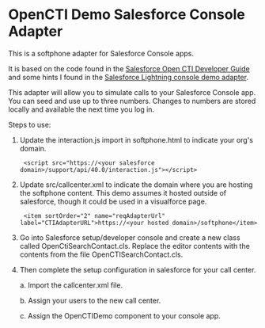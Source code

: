 # OpenCTI Demo Salesforce Console Adapter

This is a softphone adapter for Salesforce Console apps.
 
It is based on the code found in the [Salesforce Open CTI Developer Guide](https://resources.docs.salesforce.com/sfdc/pdf/api_cti.pdf) and some hints I found in the [Salesforce 
Lightning console demo adapter](https://github.com/developerforce/open-cti-demo-adapter).

This adapter will allow you to simulate calls to your Salesforce Console app. You can seed and use up to three numbers. Changes to numbers are stored locally and available the next time you log in. 

Steps to use:

1. Update the interaction.js import in softphone.html to indicate your org's domain.
    
        <script src="https://<your salesforce domain>/support/api/40.0/interaction.js"></script>
                   
2. Update src/callcenter.xml to indicate the domain where you are hosting the softphone content. This demo assumes it hosted outside of salesforce, though it could be used in a visualforce page.
    
        <item sortOrder="2" name="reqAdapterUrl" label="CTIAdapterURL">https://<your hosted domain>/softphone</item>
    
3. Go into Salesforce setup/developer console and create a new class called OpenCtiSearchContact.cls. Replace the editor contents with the contents from the file OpenCTISearchContact.cls.

4. Then complete the setup configuration in salesforce for your call center.
 
    a. Import the callcenter.xml file.
    
    b. Assign your users to the new call center. 
    
    c. Assign the OpenCTIDemo component to your console app.


    